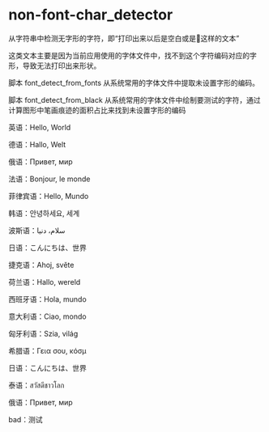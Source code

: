 # non-font-char_detector
从字符串中检测无字形的字符，即“打印出来以后是空白或是࿰这样的文本”

这类文本主要是因为当前应用使用的字体文件中，找不到这个字符编码对应的字形，导致无法打印出来形状。

脚本 font_detect_from_fonts 从系统常用的字体文件中提取未设置字形的编码。

脚本 font_detect_from_black 从系统常用的字体文件中绘制要测试的字符，通过计算图形中笔画痕迹的面积占比来找到未设置字形的编码

英语：Hello, World

德语：Hallo, Welt

俄语：Привет, мир

法语：Bonjour, le monde

菲律宾语：Hello, Mundo

韩语：안녕하세요, 세계

波斯语：سلام، دنیا

日语：こんにちは、世界

捷克语：Ahoj, světe

荷兰语：Hallo, wereld

西班牙语：Hola, mundo

意大利语：Ciao, mondo

匈牙利语：Szia, világ

希腊语：Γεια σου, κόσμ

日语：こんにちは、世界

泰语：สวัสดีชาวโลก

俄语：Привет, мир

bad：测试ㅤㅤㅤ